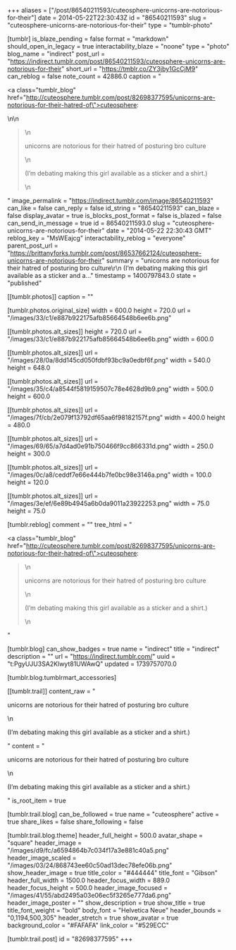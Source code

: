 +++
aliases = ["/post/86540211593/cuteosphere-unicorns-are-notorious-for-their"]
date = 2014-05-22T22:30:43Z
id = "86540211593"
slug = "cuteosphere-unicorns-are-notorious-for-their"
type = "tumblr-photo"

[tumblr]
is_blaze_pending = false
format = "markdown"
should_open_in_legacy = true
interactability_blaze = "noone"
type = "photo"
blog_name = "indirect"
post_url = "https://indirect.tumblr.com/post/86540211593/cuteosphere-unicorns-are-notorious-for-their"
short_url = "https://tmblr.co/ZY3jby1GcCjM9"
can_reblog = false
note_count = 42886.0
caption = "<p><a class=\"tumblr_blog\" href=\"http://cuteosphere.tumblr.com/post/82698377595/unicorns-are-notorious-for-their-hatred-of\">cuteosphere</a>:</p>\n\n<blockquote>\n<p>unicorns are notorious for their hatred of posturing bro culture</p>\n<p>(I’m debating making this girl available as a sticker and a shirt.)</p>\n</blockquote>"
image_permalink = "https://indirect.tumblr.com/image/86540211593"
can_like = false
can_reply = false
id_string = "86540211593"
can_blaze = false
display_avatar = true
is_blocks_post_format = false
is_blazed = false
can_send_in_message = true
id = 86540211593.0
slug = "cuteosphere-unicorns-are-notorious-for-their"
date = "2014-05-22 22:30:43 GMT"
reblog_key = "MsWEajcg"
interactability_reblog = "everyone"
parent_post_url = "https://brittanyforks.tumblr.com/post/86537662124/cuteosphere-unicorns-are-notorious-for-their"
summary = "unicorns are notorious for their hatred of posturing bro culture\r\n (I’m debating making this girl available as a sticker and a..."
timestamp = 1400797843.0
state = "published"

[[tumblr.photos]]
caption = ""

[tumblr.photos.original_size]
width = 600.0
height = 720.0
url = "/images/33/c1/e887b922175afb85664548b6ee6b.png"

[[tumblr.photos.alt_sizes]]
height = 720.0
url = "/images/33/c1/e887b922175afb85664548b6ee6b.png"
width = 600.0

[[tumblr.photos.alt_sizes]]
url = "/images/28/0a/8dd145cd050fdbf93bc9a0edbf6f.png"
width = 540.0
height = 648.0

[[tumblr.photos.alt_sizes]]
url = "/images/35/c4/a8544f5819159507c78e4628d9b9.png"
width = 500.0
height = 600.0

[[tumblr.photos.alt_sizes]]
url = "/images/7f/cb/2e079f13792df65aa6f98182157f.png"
width = 400.0
height = 480.0

[[tumblr.photos.alt_sizes]]
url = "/images/69/65/a7d4ad0e91b750466f9cc866331d.png"
width = 250.0
height = 300.0

[[tumblr.photos.alt_sizes]]
url = "/images/0c/a8/ceddf7e66e444b7fe0bc98e3146a.png"
width = 100.0
height = 120.0

[[tumblr.photos.alt_sizes]]
url = "/images/3e/ef/6e89b4945a6b0da9011a23922253.png"
width = 75.0
height = 75.0

[tumblr.reblog]
comment = ""
tree_html = "<p><a class=\"tumblr_blog\" href=\"http://cuteosphere.tumblr.com/post/82698377595/unicorns-are-notorious-for-their-hatred-of\">cuteosphere</a>:</p><blockquote>\n<p>unicorns are notorious for their hatred of posturing bro culture</p>\n<p>(I’m debating making this girl available as a sticker and a shirt.)</p>\n</blockquote>"

[tumblr.blog]
can_show_badges = true
name = "indirect"
title = "indirect"
description = ""
url = "https://indirect.tumblr.com/"
uuid = "t:PgyUJU3SA2Klwyt81UWAwQ"
updated = 1739757070.0

[tumblr.blog.tumblrmart_accessories]

[[tumblr.trail]]
content_raw = "<p>unicorns are notorious for their hatred of posturing bro culture</p>\n<p>(I’m debating making this girl available as a sticker and a shirt.)</p>"
content = "<p>unicorns are notorious for their hatred of posturing bro culture</p>\n<p>(I&rsquo;m debating making this girl available as a sticker and a shirt.)</p>"
is_root_item = true

[tumblr.trail.blog]
can_be_followed = true
name = "cuteosphere"
active = true
share_likes = false
share_following = false

[tumblr.trail.blog.theme]
header_full_height = 500.0
avatar_shape = "square"
header_image = "/images/d9/fc/a6594864b7c034f17a3e881c40a5.png"
header_image_scaled = "/images/03/24/868743ee60c50ad13dec78efe06b.png"
show_header_image = true
title_color = "#444444"
title_font = "Gibson"
header_full_width = 1500.0
header_focus_width = 889.0
header_focus_height = 500.0
header_image_focused = "/images/41/55/abd2495a03e06ec5f3265e777da6.png"
header_image_poster = ""
show_description = true
show_title = true
title_font_weight = "bold"
body_font = "Helvetica Neue"
header_bounds = "0,1194,500,305"
header_stretch = true
show_avatar = true
background_color = "#FAFAFA"
link_color = "#529ECC"

[tumblr.trail.post]
id = "82698377595"
+++
